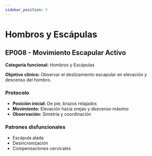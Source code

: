 ```yaml
---
sidebar_position: 5
---
```


# Hombros y Escápulas

## EP008 - Movimiento Escapular Activo

**Categoría funcional:** Hombros y Escápulas

**Objetivo clínico:** Observar el deslizamiento escapular en elevación y descenso del hombro.

### Protocolo
- **Posición inicial:** De pie, brazos relajados
- **Movimiento:** Elevación hacia orejas y descenso máximo
- **Observación:** Simetría y coordinación

### Patrones disfuncionales
- Escápula alada
- Desincronización
- Compensaciones cervicales
